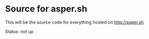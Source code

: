 # Source for asper.sh

This will be the source code for everything hosted on http://asper.sh

Status: not up